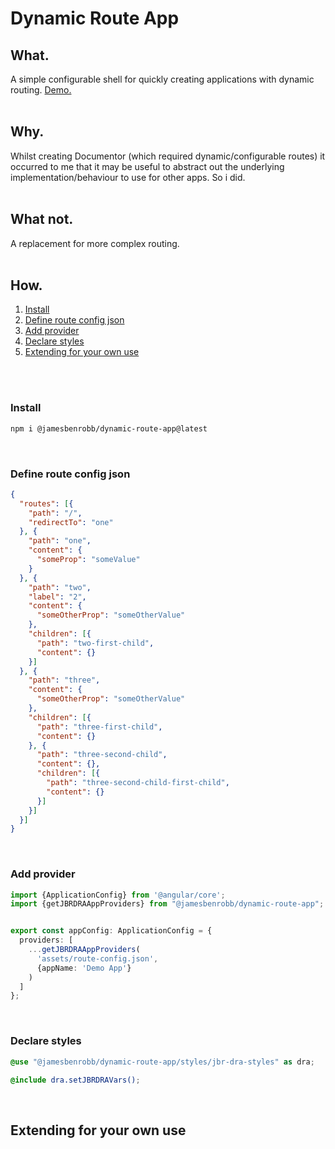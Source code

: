 # Dynamic Route App

## What.

A simple configurable shell for quickly creating applications with dynamic routing. [Demo.](https://dynamic-routes-app-demo.jamesrobb.work/)
<br/>
<br/>

## Why.

Whilst creating Documentor (which required dynamic/configurable routes) it occurred to me that it may be useful to abstract out the underlying implementation/behaviour to use for other apps. So i did.
<br/>
<br/>

## What not.

A replacement for more complex routing.
<br/>
<br/>

## How.

1. [Install](#install)
2. [Define route config json](#define-route-config-json)
3. [Add provider](#add-provider)
4. [Declare styles](#declare-styles)
5. [Extending for your own use](#extending-for-your-own-use)
<br/>
<br/>

### Install

```bash
npm i @jamesbenrobb/dynamic-route-app@latest
```
<br/>

### Define route config json

```json
{
  "routes": [{
    "path": "/",
    "redirectTo": "one"
  }, {
    "path": "one",
    "content": {
      "someProp": "someValue"
    }
  }, {
    "path": "two",
    "label": "2",
    "content": {
      "someOtherProp": "someOtherValue"
    },
    "children": [{
      "path": "two-first-child",
      "content": {}
    }]
  }, {
    "path": "three",
    "content": {
      "someOtherProp": "someOtherValue"
    },
    "children": [{
      "path": "three-first-child",
      "content": {}
    }, {
      "path": "three-second-child",
      "content": {},
      "children": [{
        "path": "three-second-child-first-child",
        "content": {}
      }]
    }]
  }]
}
```
<br/>

### Add provider

```ts
import {ApplicationConfig} from '@angular/core';
import {getJBRDRAAppProviders} from "@jamesbenrobb/dynamic-route-app";


export const appConfig: ApplicationConfig = {
  providers: [
    ...getJBRDRAAppProviders(
      'assets/route-config.json',
      {appName: 'Demo App'}
    )
  ]
};
```
<br/>

### Declare styles

```scss
@use "@jamesbenrobb/dynamic-route-app/styles/jbr-dra-styles" as dra;

@include dra.setJBRDRAVars();
```
<br/>

## Extending for your own use
